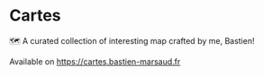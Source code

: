 # Cartes

🗺️ A curated collection of interesting map crafted by me, Bastien!

Available on https://cartes.bastien-marsaud.fr
